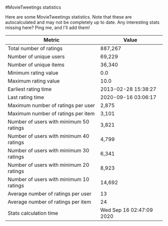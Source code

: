 #MovieTweetings statistics

Here are some MovieTweetings statistics. Note that these are autocalculated and may not be completely up to date. Any interesting stats missing here? Ping me, and I'll add them!

Metric | Value
--- | ---
Total number of ratings                 | 887,267
Number of unique users                  | 69,229
Number of unique items                  | 36,340
Minimum rating value                    | 0.0
Maximum rating value                    | 10.0
Earliest rating time                    | 2013-02-28 15:38:27
Last rating time                        | 2020-09-16 03:06:17
Maximum number of ratings per user      | 2,875
Maximum number of ratings per item      | 3,101
Number of users with minimum 50 ratings | 3,821
Number of users with minimum 40 ratings | 4,799
Number of users with minimum 30 ratings | 6,341
Number of users with minimum 20 ratings | 8,923
Number of users with minimum 10 ratings | 14,692
Average number of ratings per user      | 13
Average number of ratings per item      | 24
Stats calculation time                  | Wed Sep 16 02:47:09 2020

